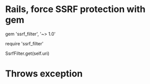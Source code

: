 # Rails, force SSRF protection with gem

gem 'ssrf_filter', '~> 1.0'

require 'ssrf_filter'

SsrfFilter.get(self.uri)

# Throws exception
